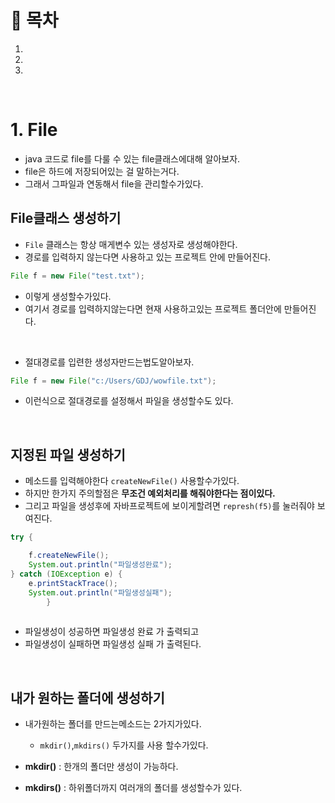 # 🔖 목차
1.
2.
3.

<br/>

# 1. File

- java 코드로 file를 다룰 수 있는 file클래스에대해 알아보자.
- file은 하드에 저장되어있는 걸 말하는거다.
- 그래서 그파일과 연동해서 file을 관리할수가있다.


## File클래스 생성하기

- <code>File</code> 클래스는 항상 매게변수 있는 생성자로 생성해야한다.
- 경로를 입력하지 않는다면 사용하고 있는 프로젝트 안에 만들어진다.

```java
File f = new File("test.txt");
```
- 이렇게 생성할수가있다.
- 여기서 경로를 입력하지않는다면 현재 사용하고있는 프로젝트 폴더안에 만들어진다.

<br/>

- 절대경로를 입련한 생성자만드는법도알아보자.

```java
File f = new File("c:/Users/GDJ/wowfile.txt");
```

- 이런식으로 절대경로를 설정해서 파일을 생성할수도 있다.



<br/>


## 지정된 파일 생성하기
- 메소드를 입력해야한다 <code>createNewFile()</code> 사용할수가있다.
- 하지만 한가지 주의할점은 **무조건 예외처리를 해줘야한다는 점이있다.**
- 그리고 파일을 생성후에 자바프로젝트에 보이게할려면 <code>represh(f5)</code>를 눌러줘야 보여진다.

```java
try {

	f.createNewFile();
	System.out.println("파일생성완료");
} catch (IOException e) {
	e.printStackTrace();
	System.out.println("파일생성실패");
		}
    
```
- 파일생성이 성공하면 파일생성 완료 가 출력되고
- 파일생성이 실패하면 파일생성 실패 가 출력된다.

<br/>

## 내가 원하는 폴더에 생성하기
- 내가원하는 폴더를 만드는메소드는 2가지가있다.

  - <code>mkdir()</code>,<code>mkdirs()</code> 두가지를 사용 할수가있다.

- **mkdir()** :  한개의 폴더만 생성이 가능하다.

- **mkdirs()** : 하위폴더까지 여러개의 폴더를 생성할수가 있다.

